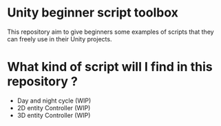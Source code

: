 # Unity beginner script toolbox
This repository aim to give beginners some examples of scripts that they can freely use in their Unity projects.

# What kind of script will I find in this repository ?
- Day and night cycle (WIP)
- 2D entity Controller (WIP)
- 3D entity Controller (WIP)
